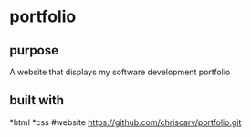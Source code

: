 # portfolio
 ## purpose
 A website that displays my software development portfolio
 
 ## built with 
 *html 
 *css
 #website
 https://github.com/chriscarv/portfolio.git
 
 

